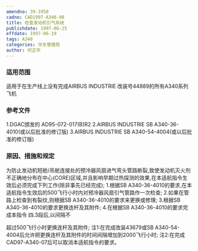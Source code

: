 ```yaml
---
amendno: 39-1958
cadno: CAD1997-A340-08
title: 检查发动机引气系统
publishdate: 1997-06-25
effdate: 1997-06-19
tags: A340
categories: 华东管理局
author: 何正华
---
```


### 适用范围 
适用于在生产线上没有完成AIRBUS INDUSTRIE 改装号44889的所有A340系列飞机

### 参考文件
1.DGAC颁发的 AD95-072-017(B)R2 
    2.AIRBUS INDUSTRIE SB A340-36-4010(或以后批准的修订版) 
    3.AIRBUS INDUSTRIE SB A340-54-4004(或以后批准的修订版)


### 原因、措施和规定 
为防止发动机短舱/吊舱连接处的预冷器风扇进气弯头管路断裂,致使发动机灭火剂不正确地分布在中心(CORE)区域,并且影响早期过热探测的效果,在本适航指令生效后必须完成下列工作(除非事先已经完成); 
    1.根据SB A340-36-4010的要求,在本适航指令生效后的500飞行小时内对预冷器风扇引气管路作一次检查; 
    2.如果在管路上检查到有裂纹,则根据SB A340-36-4010的要求来更换或修理; 
    3.根据SB A340-36-4010的要求更换连杆及其附件; 
    4.在根据SB A340-36-4010的要求完成本指令
四.3段后,以间隔不


  
超过500飞行小时更换连杆及其附件; 注1:在完成改装43679或SB A340-54-4004后允许把更换连杆及其附件的时间间隔增加到2000飞行小时; 注2:在完成CAD97-A340-07后可以取消本适航指令的要求。
